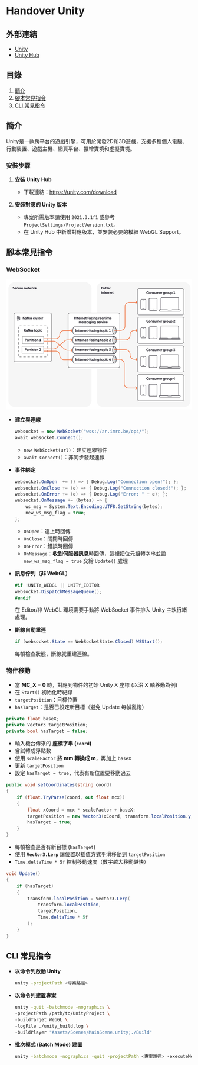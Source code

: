 # Handover Unity

## 外部連結

- [Unity](https://unity.com/)
- [Unity Hub](https://unity.com/download)

## 目錄

1. [簡介](#簡介)
2. [腳本常見指令](#腳本常見指令)
3. [CLI 常見指令](#cli-常見指令)

## 簡介

Unity是一款跨平台的遊戲引擎，可用於開發2D和3D遊戲，支援多種個人電腦、行動裝置、遊戲主機、網頁平台、擴增實境和虛擬實境。

### 安裝步驟

1.  **安裝 Unity Hub**
    - 下載連結：<https://unity.com/download>

2.  **安裝對應的 Unity 版本**
    - 專案所需版本請使用 `2021.3.1f1` 或參考 `ProjectSettings/ProjectVersion.txt`。
    - 在 Unity Hub 中新增對應版本，並安裝必要的模組 WebGL Support。

## 腳本常見指令

### WebSocket

![Kafka2WebSocket](docs/images/001.png)

- **建立與連線**

  ```csharp
  websocket = new WebSocket("wss://ar.imrc.be/op4/");
  await websocket.Connect();
  ```

  - `new WebSocket(url)`：建立連線物件
  - `await Connect()`：非同步發起連線

- **事件綁定**

  ```csharp
  websocket.OnOpen  += () => { Debug.Log("Connection open!"); };
  websocket.OnClose += (e) => { Debug.Log("Connection closed!"); };
  websocket.OnError += (e) => { Debug.Log("Error: " + e); };
  websocket.OnMessage += (bytes) => {
      ws_msg = System.Text.Encoding.UTF8.GetString(bytes);
      new_ws_msg_flag = true;
  };
  ```

  - `OnOpen`：連上時回傳
  - `OnClose`：關閉時回傳
  - `OnError`：錯誤時回傳
  - `OnMessage`：**收到伺服器訊息**時回傳，這裡把位元組轉字串並設 `new_ws_msg_flag = true` 交給 `Update()` 處理

- **訊息佇列（非 WebGL）**

  ```csharp
  #if !UNITY_WEBGL || UNITY_EDITOR
  websocket.DispatchMessageQueue();
  #endif
  ```

  在 Editor/非 WebGL 環境需要手動將 WebSocket 事件排入 Unity 主執行緒處理。

- **斷線自動重連**

  ```csharp
  if (websocket.State == WebSocketState.Closed) WSStart();
  ```

  每幀檢查狀態，斷線就重建連線。

### 物件移動

- 當 **MC_X = 0** 時，對應到物件的初始 Unity X 座標 (以沿 X 軸移動為例)
- 在 `Start()` 初始化時紀錄
- `targetPosition`：目標位置
- `hasTarget`：是否已設定新目標（避免 Update 每幀亂跑）

```csharp
private float baseX;
private Vector3 targetPosition;
private bool hasTarget = false;
```

- 輸入機台傳來的 **座標字串 (`coord`)**
- 嘗試轉成浮點數
- 使用 `scaleFactor` 將 **mm 轉換成 m**，再加上 `baseX`
- 更新 `targetPosition`
- 設定 `hasTarget = true`，代表有新位置要移動過去

```csharp
public void setCoordinates(string coord)
{
    if (float.TryParse(coord, out float mcx))
    {
        float xCoord = mcx * scaleFactor + baseX;
        targetPosition = new Vector3(xCoord, transform.localPosition.y, transform.localPosition.z);
        hasTarget = true;
    }
}
```

- 每幀檢查是否有新目標 (`hasTarget`)
- 使用 **`Vector3.Lerp`** 讓位置以插值方式平滑移動到 `targetPosition`
- `Time.deltaTime * 5f` 控制移動速度（數字越大移動越快）

```csharp
void Update()
{
    if (hasTarget)
    {
        transform.localPosition = Vector3.Lerp(
            transform.localPosition,
            targetPosition,
            Time.deltaTime * 5f
        );
    }
}
```

## CLI 常見指令

- **以命令列啟動 Unity**

  ```bash
  unity -projectPath <專案路徑>
  ```

- **以命令列建置專案**

  ```bash
  unity -quit -batchmode -nographics \
  -projectPath /path/to/UnityProject \
  -buildTarget WebGL \
  -logFile ./unity_build.log \
  -buildPlayer "Assets/Scenes/MainScene.unity;./Build"
  ```

- **批次模式 (Batch Mode) 建置**

  ```bash
  unity -batchmode -nographics -quit -projectPath <專案路徑> -executeMethod BuildScript.PerformBuild
  ```